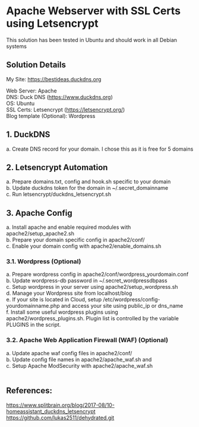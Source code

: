 # Apache Webserver with SSL Certs using Letsencrypt

This solution has been tested in Ubuntu and should work in all Debian systems <br />

## Solution Details

My Site: https://bestideas.duckdns.org
<br />

Web Server: Apache<br />
DNS: Duck DNS (https://www.duckdns.org)<br />
OS: Ubuntu<br />
SSL Certs: Letsencrypt (https://letsencrypt.org/) <br />
Blog template (Optional): Wordpress<br />

## 1. DuckDNS
a. Create DNS record for your domain. I chose this as it is free for 5 domains<br />

## 2. Letsencrypt Automation
a. Prepare domains.txt, config and hook.sh specific to your domain<br />
b. Update duckdns token for the domain in ~/.secret_domainname<br />
c. Run letsencrypt/duckdns_letsencrypt.sh<br />

## 3. Apache Config
a. Install apache and enable required modules with apache2/setup_apache2.sh<br />
b. Prepare your domain specific config in apache2/conf/<br />
c. Enable your domain config with apache2/enable_domains.sh<br />

### 3.1. Wordpress (Optional)
a. Prepare wordpress config in apache2/conf/wordpress_yourdomain.conf<br />
b. Update wordpress-db password in ~/.secret_wordpressdbpass<br />
c. Setup wordpress in your server using apache2/setup_wordpress.sh<br />
d. Manage your Wordpress site from localhost/blog<br />
e. If your site is located in Cloud, setup /etc/wordpress/config-yourdomainname.php and access your site using public_ip or dns_name<br />
f. Install some useful wordpress plugins using apache2/wordpress_plugins.sh. Plugin list is controlled by the variable PLUGINS in the script.<br />

### 3.2. Apache Web Application Firewall (WAF) (Optional)
a. Update apache waf config files in apache2/conf/<br />
b. Update config file names in apache2/apache_waf.sh and<br />
c. Setup Apache ModSecurity with apache2/apache_waf.sh<br /><br />

## References:
https://www.splitbrain.org/blog/2017-08/10-homeassistant_duckdns_letsencrypt<br />
https://github.com/lukas2511/dehydrated.git<br />
